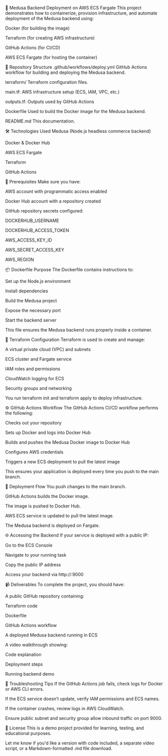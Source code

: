 🚀 Medusa Backend Deployment on AWS ECS Fargate
This project demonstrates how to containerize, provision infrastructure, and automate deployment of the Medusa backend using:

Docker (for building the image)

Terraform (for creating AWS infrastructure)

GitHub Actions (for CI/CD)

AWS ECS Fargate (for hosting the container)

📁 Repository Structure
.github/workflows/deploy.yml
GitHub Actions workflow for building and deploying the Medusa backend.

terraform/
Terraform configuration files.

main.tf: AWS infrastructure setup (ECS, IAM, VPC, etc.)

outputs.tf: Outputs used by GitHub Actions

Dockerfile
Used to build the Docker image for the Medusa backend.

README.md
This documentation.

🛠️ Technologies Used
Medusa (Node.js headless commerce backend)

Docker & Docker Hub

AWS ECS Fargate

Terraform

GitHub Actions

🚧 Prerequisites
Make sure you have:

AWS account with programmatic access enabled

Docker Hub account with a repository created

GitHub repository secrets configured:

DOCKERHUB_USERNAME

DOCKERHUB_ACCESS_TOKEN

AWS_ACCESS_KEY_ID

AWS_SECRET_ACCESS_KEY

AWS_REGION

📦 Dockerfile Purpose
The Dockerfile contains instructions to:

Set up the Node.js environment

Install dependencies

Build the Medusa project

Expose the necessary port

Start the backend server

This file ensures the Medusa backend runs properly inside a container.

📐 Terraform Configuration
Terraform is used to create and manage:

A virtual private cloud (VPC) and subnets

ECS cluster and Fargate service

IAM roles and permissions

CloudWatch logging for ECS

Security groups and networking

You run terraform init and terraform apply to deploy infrastructure.

⚙️ GitHub Actions Workflow
The GitHub Actions CI/CD workflow performs the following:

Checks out your repository

Sets up Docker and logs into Docker Hub

Builds and pushes the Medusa Docker image to Docker Hub

Configures AWS credentials

Triggers a new ECS deployment to pull the latest image

This ensures your application is deployed every time you push to the main branch.

🚀 Deployment Flow
You push changes to the main branch.

GitHub Actions builds the Docker image.

The image is pushed to Docker Hub.

AWS ECS service is updated to pull the latest image.

The Medusa backend is deployed on Fargate.

🌐 Accessing the Backend
If your service is deployed with a public IP:

Go to the ECS Console

Navigate to your running task

Copy the public IP address

Access your backend via http://<public-ip>:9000

📹 Deliverables
To complete the project, you should have:

A public GitHub repository containing:

Terraform code

Dockerfile

GitHub Actions workflow

A deployed Medusa backend running in ECS

A video walkthrough showing:

Code explanation

Deployment steps

Running backend demo

🐛 Troubleshooting Tips
If the GitHub Actions job fails, check logs for Docker or AWS CLI errors.

If the ECS service doesn’t update, verify IAM permissions and ECS names.

If the container crashes, review logs in AWS CloudWatch.

Ensure public subnet and security group allow inbound traffic on port 9000.

📄 License
This is a demo project provided for learning, testing, and educational purposes.

Let me know if you'd like a version with code included, a separate video script, or a Markdown-formatted .md file download.
